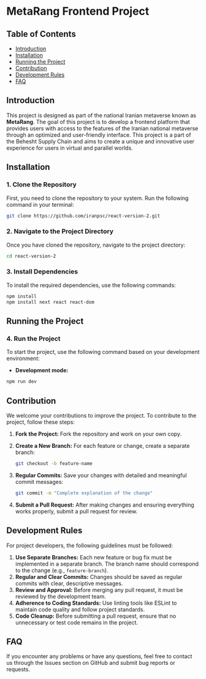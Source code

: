 
# MetaRang Frontend Project

## Table of Contents

- [Introduction](#introduction)
- [Installation](#installation)
- [Running the Project](#running-the-project)
- [Contribution](#contribution)
- [Development Rules](#development-rules)
- [FAQ](#faq)

## Introduction

This project is designed as part of the national Iranian metaverse known as **MetaRang**. The goal of this project is to develop a frontend platform that provides users with access to the features of the Iranian national metaverse through an optimized and user-friendly interface. This project is a part of the Behesht Supply Chain and aims to create a unique and innovative user experience for users in virtual and parallel worlds.

## Installation

### 1. Clone the Repository

First, you need to clone the repository to your system. Run the following command in your terminal:

```bash
git clone https://github.com/iranpsc/react-version-2.git
```

### 2. Navigate to the Project Directory

Once you have cloned the repository, navigate to the project directory:

```bash
cd react-version-2
```

### 3. Install Dependencies

To install the required dependencies, use the following commands:

```bash
npm install
npm install next react react-dom
```

## Running the Project

### 4. Run the Project

To start the project, use the following command based on your development environment:

- **Development mode:**

```bash
npm run dev
```

## Contribution

We welcome your contributions to improve the project. To contribute to the project, follow these steps:

1. **Fork the Project:** Fork the repository and work on your own copy.
2. **Create a New Branch:** For each feature or change, create a separate branch:

   ```bash
   git checkout -b feature-name
   ```

3. **Regular Commits:** Save your changes with detailed and meaningful commit messages:

   ```bash
   git commit -m "Complete explanation of the change"
   ```

4. **Submit a Pull Request:** After making changes and ensuring everything works properly, submit a pull request for review.

## Development Rules

For project developers, the following guidelines must be followed:

1. **Use Separate Branches:** Each new feature or bug fix must be implemented in a separate branch. The branch name should correspond to the change (e.g., `feature-branch`).
2. **Regular and Clear Commits:** Changes should be saved as regular commits with clear, descriptive messages.
3. **Review and Approval:** Before merging any pull request, it must be reviewed by the development team.
4. **Adherence to Coding Standards:** Use linting tools like ESLint to maintain code quality and follow project standards.
5. **Code Cleanup:** Before submitting a pull request, ensure that no unnecessary or test code remains in the project.

## FAQ

If you encounter any problems or have any questions, feel free to contact us through the Issues section on GitHub and submit bug reports or requests.